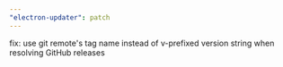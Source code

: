 ```yaml
---
"electron-updater": patch
---
```


fix: use git remote's tag name instead of v-prefixed version string when resolving GitHub releases
